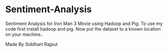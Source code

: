 # Sentiment-Analysis
Sentiment Analysis for Iron Man 3 Movie using Hadoop and Pig.
To use my code first install hadoop and pig.
Now put the dataset to a known location on your machine..

Made By Siddhart Rajput
